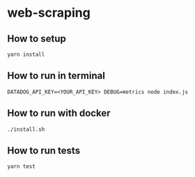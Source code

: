 # web-scraping

## How to setup
```
yarn install
```

## How to run in terminal
```
DATADOG_API_KEY=<YOUR_API_KEY> DEBUG=metrics node index.js
```

## How to run with docker
```
./install.sh
```

## How to run tests
```
yarn test
```